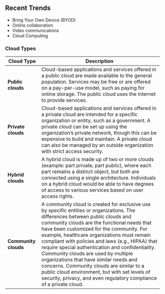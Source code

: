 ## Recent Trends
- Bring Your Own Device (BYOD)
- Online collaboration
- Video communications
- Cloud Computing


### Cloud Types

| Cloud Type | Description |
|---|---|
|**Public clouds**|Cloud-based applications and services offered in a public cloud are made available to the general population. Services may be free or are offered on a pay-per-use model, such as paying for online storage. The public cloud uses the internet to provide services.|
|**Private clouds**|Cloud-based applications and services offered in a private cloud are intended for a specific organization or entity, such as a government. A private cloud can be set up using the organization’s private network, though this can be expensive to build and maintain. A private cloud can also be managed by an outside organization with strict access security.|
|**Hybrid clouds**|A hybrid cloud is made up of two or more clouds (example: part private, part public), where each part remains a distinct object, but both are connected using a single architecture. Individuals on a hybrid cloud would be able to have degrees of access to various services based on user access rights.|
|**Community clouds**|A community cloud is created for exclusive use by specific entities or organizations. The differences between public clouds and community clouds are the functional needs that have been customized for the community. For example, healthcare organizations must remain compliant with policies and laws (e.g., HIPAA) that require special authentication and confidentiality. Community clouds are used by multiple organizations that have similar needs and concerns. Community clouds are similar to a public cloud environment, but with set levels of security, privacy, and even regulatory compliance of a private cloud.|

